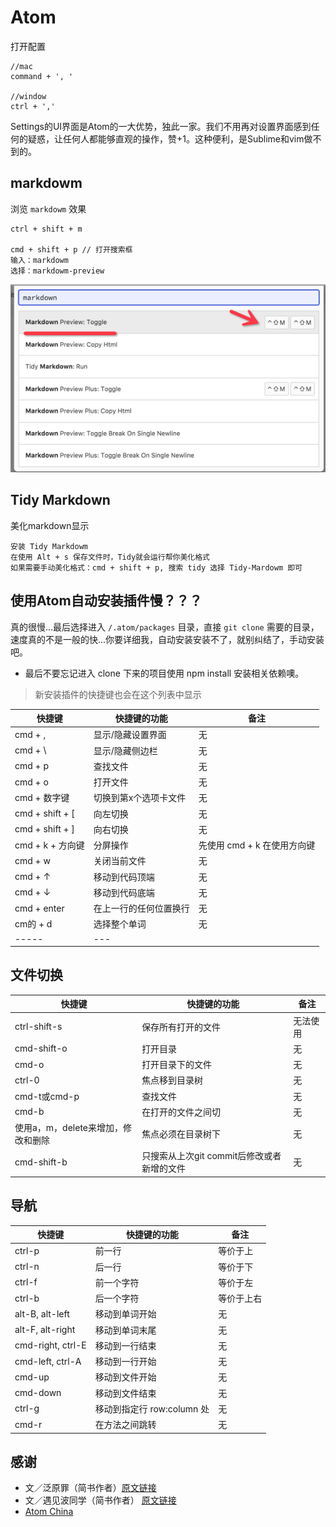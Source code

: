 # Atom

打开配置

```
//mac
command + ', '

//window
ctrl + ','
```

Settings的UI界面是Atom的一大优势，独此一家。我们不用再对设置界面感到任何的疑惑，让任何人都能够直观的操作，赞+1。这种便利，是Sublime和vim做不到的。

## markdowm

浏览 `markdowm` 效果

```
ctrl + shift + m

cmd + shift + p // 打开搜索框
输入：markdowm
选择：markdowm-preview
```

![markdowm-preview](/Atom/markdowm-preview.png)

## Tidy Markdown

美化markdown显示

```
安装 Tidy Markdowm
在使用 Alt + s 保存文件时，Tidy就会运行帮你美化格式
如果需要手动美化格式：cmd + shift + p, 搜索 tidy 选择 Tidy-Mardowm 即可
```

## 使用Atom自动安装插件慢？？？

真的很慢...最后选择进入 `/.atom/packages` 目录，直接 `git clone` 需要的目录，速度真的不是一般的快...你要详细我，自动安装安装不了，就别纠结了，手动安装吧。

- 最后不要忘记进入 clone 下来的项目使用 npm install 安装相关依赖噢。

> 新安装插件的快捷键也会在这个列表中显示

快捷键             | 快捷键的功能      | 备注
--------------- | ----------- | ------------------
cmd + ,         | 显示/隐藏设置界面   | 无
cmd + \         | 显示/隐藏侧边栏    | 无
cmd + p         | 查找文件        | 无
cmd + o         | 打开文件        | 无
cmd + 数字键       | 切换到第x个选项卡文件 | 无
cmd + shift + [ | 向左切换        | 无
cmd + shift + ] | 向右切换        | 无
cmd + k + 方向键   | 分屏操作        | 先使用 cmd + k 在使用方向键
cmd + w         | 关闭当前文件      | 无
cmd + ↑         | 移动到代码顶端     | 无
cmd + ↓         | 移动到代码底端     | 无
cmd + enter     | 在上一行的任何位置换行 | 无
cm的 + d         | 选择整个单词      | 无
-----           | ---         |

## 文件切换

快捷键                   | 快捷键的功能                     | 备注
--------------------- | -------------------------- | ----
ctrl-shift-s          | 保存所有打开的文件                  | 无法使用
cmd-shift-o           | 打开目录                       | 无
cmd-o                 | 打开目录下的文件                   | 无
ctrl-0                | 焦点移到目录树                    | 无
cmd-t或cmd-p           | 查找文件                       | 无
cmd-b                 | 在打开的文件之间切                  | 无
使用a，m，delete来增加，修改和删除 | 焦点必须在目录树下                  | 无
cmd-shift-b           | 只搜索从上次git commit后修改或者新增的文件 | 无

## 导航

快捷键               | 快捷键的功能              | 备注
----------------- | ------------------- | -----
ctrl-p            | 前一行                 | 等价于上
ctrl-n            | 后一行                 | 等价于下
ctrl-f            | 前一个字符               | 等价于左
ctrl-b            | 后一个字符               | 等价于上右
alt-B, alt-left   | 移动到单词开始             | 无
alt-F, alt-right  | 移动到单词末尾             | 无
cmd-right, ctrl-E | 移动到一行结束             | 无
cmd-left, ctrl-A  | 移动到一行开始             | 无
cmd-up            | 移动到文件开始             | 无
cmd-down          | 移动到文件结束             | 无
ctrl-g            | 移动到指定行 row:column 处 | 无
cmd-r             | 在方法之间跳转             | 无

## 感谢

- 文／泛原罪（简书作者）[原文链接](http://www.jianshu.com/p/aa8f8a252ed9)
- 文／遇见波同学（简书作者） [原文链接](http://www.jianshu.com/p/b4c8479cfaa5)
- [Atom China](https://atom-china.org/)
